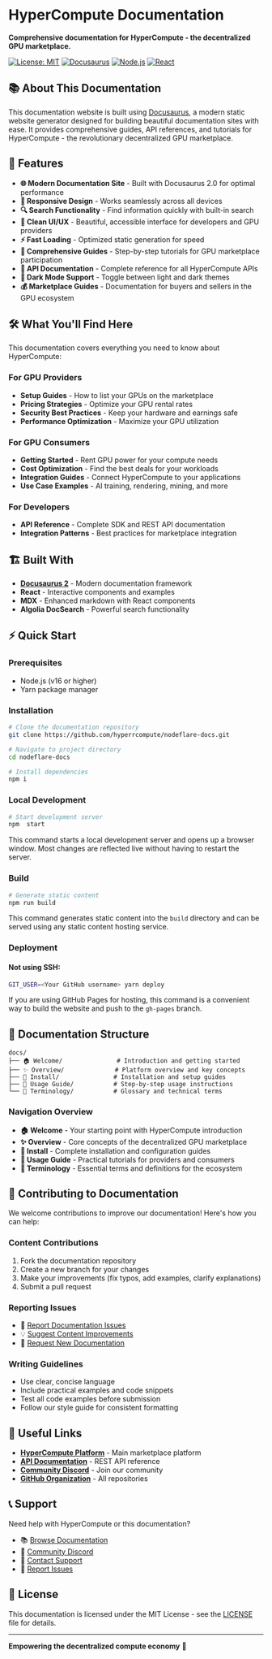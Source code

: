 # HyperCompute Documentation

**Comprehensive documentation for HyperCompute - the decentralized GPU marketplace.**

[![License: MIT](https://img.shields.io/badge/License-MIT-yellow.svg)](https://opensource.org/licenses/MIT)
[![Docusaurus](https://img.shields.io/badge/Docusaurus-2.0-green.svg)](https://docusaurus.io/)
[![Node.js](https://img.shields.io/badge/Node.js-43853D?style=flat&logo=node.js&logoColor=white)](https://nodejs.org/)
[![React](https://img.shields.io/badge/React-20232A?style=flat&logo=react&logoColor=61DAFB)](https://reactjs.org/)

## 📚 About This Documentation

This documentation website is built using [Docusaurus](https://docusaurus.io/), a modern static website generator designed for building beautiful documentation sites with ease. It provides comprehensive guides, API references, and tutorials for HyperCompute - the revolutionary decentralized GPU marketplace.

## 🚀 Features

- **🌐 Modern Documentation Site** - Built with Docusaurus 2.0 for optimal performance
- **📱 Responsive Design** - Works seamlessly across all devices
- **🔍 Search Functionality** - Find information quickly with built-in search
- **🎨 Clean UI/UX** - Beautiful, accessible interface for developers and GPU providers
- **⚡ Fast Loading** - Optimized static generation for speed
- **📖 Comprehensive Guides** - Step-by-step tutorials for GPU marketplace participation
- **🔧 API Documentation** - Complete reference for all HyperCompute APIs
- **🌙 Dark Mode Support** - Toggle between light and dark themes
- **💰 Marketplace Guides** - Documentation for buyers and sellers in the GPU ecosystem

## 🛠️ What You'll Find Here

This documentation covers everything you need to know about HyperCompute:

### For GPU Providers
- **Setup Guides** - How to list your GPUs on the marketplace
- **Pricing Strategies** - Optimize your GPU rental rates
- **Security Best Practices** - Keep your hardware and earnings safe
- **Performance Optimization** - Maximize your GPU utilization

### For GPU Consumers  
- **Getting Started** - Rent GPU power for your compute needs
- **Cost Optimization** - Find the best deals for your workloads
- **Integration Guides** - Connect HyperCompute to your applications
- **Use Case Examples** - AI training, rendering, mining, and more

### For Developers
- **API Reference** - Complete SDK and REST API documentation
- **Integration Patterns** - Best practices for marketplace integration

## 🏗️ Built With

- **[Docusaurus 2](https://docusaurus.io/)** - Modern documentation framework
- **React** - Interactive components and examples
- **MDX** - Enhanced markdown with React components
- **Algolia DocSearch** - Powerful search functionality

## ⚡ Quick Start

### Prerequisites

- Node.js (v16 or higher)
- Yarn package manager

### Installation

```bash
# Clone the documentation repository
git clone https://github.com/hyperrcompute/nodeflare-docs.git

# Navigate to project directory
cd nodeflare-docs

# Install dependencies
npm i 
```

### Local Development

```bash
# Start development server
npm  start
```

This command starts a local development server and opens up a browser window. Most changes are reflected live without having to restart the server.

### Build

```bash
# Generate static content
npm run build
```

This command generates static content into the `build` directory and can be served using any static content hosting service.

### Deployment


#### Not using SSH:
```bash
GIT_USER=<Your GitHub username> yarn deploy
```

If you are using GitHub Pages for hosting, this command is a convenient way to build the website and push to the `gh-pages` branch.

## 📖 Documentation Structure

```text
docs/
├── 🏠 Welcome/               # Introduction and getting started
├── ✨ Overview/              # Platform overview and key concepts
├── 🚀 Install/               # Installation and setup guides
├── 📘 Usage Guide/           # Step-by-step usage instructions
└── 🧠 Terminology/           # Glossary and technical terms
```

### Navigation Overview

- **🏠 Welcome** - Your starting point with HyperCompute introduction
- **✨ Overview** - Core concepts of the decentralized GPU marketplace
- **🚀 Install** - Complete installation and configuration guides
- **📘 Usage Guide** - Practical tutorials for providers and consumers
- **🧠 Terminology** - Essential terms and definitions for the ecosystem

## 🤝 Contributing to Documentation

We welcome contributions to improve our documentation! Here's how you can help:

### Content Contributions
1. Fork the documentation repository
2. Create a new branch for your changes
3. Make your improvements (fix typos, add examples, clarify explanations)
4. Submit a pull request

### Reporting Issues
- 🐛 [Report Documentation Issues](https://github.com/hypercompute/nodeflare-docs/issues)
- 💡 [Suggest Content Improvements](https://github.com/hypercompute/nodeflare-docs/issues)
- 📝 [Request New Documentation](https://github.com/hypercompute/nodeflare-docs/issues)

### Writing Guidelines
- Use clear, concise language
- Include practical examples and code snippets
- Test all code examples before submission
- Follow our style guide for consistent formatting

## 🔗 Useful Links

- **[HyperCompute Platform](http://hyperrcompute.com)** - Main marketplace platform
- **[API Documentation](https://docs.hyperrcompute.com)** - REST API reference
- **[Community Discord](https://discord.gg/hyperrcompute)** - Join our community
- **[GitHub Organization](https://github.com/hyperrcompute)** - All repositories

## 📞 Support

Need help with HyperCompute or this documentation?

- 📚 [Browse Documentation](https://docs.hyperrcompute.com)
- 💬 [Community Discord](https://discord.gg/hyperrcompute)
- 📧 [Contact Support](mailto:official@hyperrcompute.com)
- 🐛 [Report Issues](https://github.com/hyperrcompute/nodeflare-docs/issues)

## 📝 License

This documentation is licensed under the MIT License - see the [LICENSE](LICENSE) file for details.

---

**Empowering the decentralized compute economy** 🚀
